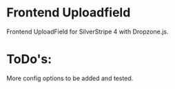 # Frontend Uploadfield

Frontend UploadField for SilverStripe 4 with Dropzone.js.

# ToDo's:

More config options to be added and tested.